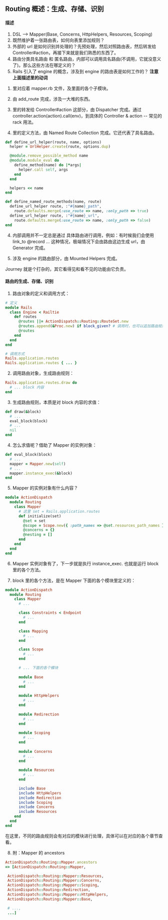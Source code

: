 ## Routing 概述：生成、存储、识别

#### 描述

1. DSL --> Mapper(Base, Concerns, HttpHelpers, Resources, Scoping)
2. 既然维护着一张路由表，如何向表里添加规则？
3. 外部的 url 是如何识别并处理的？先预处理，然后对照路由表，然后转发给 Controller#action，再接下来就是我们熟悉的东西了。
4. 路由分类具名路由 和 匿名路由，内部可以调用具名路由(不调用，它就没意义了)。那么这些方法在哪定义的？
5. Rails 引入了 engine 的概念，涉及到 engine 的路由表是如何工作的？
**注意上面描述里的动词**

1) 里对应着 mapper.rb 文件，及里面的各个子模块。

2) 由 add_route 完成，涉及一大堆的东西。

3) 里的转发给 Controller#action 这部分，由 Dispatcher 完成。通过 controller.action(action).call(env)，到具体的 Controller & action -- 常见的 rack 用法。

4) 里的定义方法，由 Named Route Collection 完成。它还代表了具名路由。

```ruby
def define_url_helper(route, name, options)
  helper = UrlHelper.create(route, options.dup)

  @module.remove_possible_method name
  @module.module_eval do
    define_method(name) do |*args|
      helper.call self, args
    end
  end

  helpers << name
end

def define_named_route_methods(name, route)
  define_url_helper route, :"#{name}_path",
    route.defaults.merge(:use_route => name, :only_path => true)
  define_url_helper route, :"#{name}_url",
    route.defaults.merge(:use_route => name, :only_path => false)
end
```

4) 内部调用并不一定总是通过 具体路由进行调用，例如：有时候我们会使用 link_to @record ... 这种情况，极端情况下会由路由这边生成 url，由 Generator 完成。

5) 涉及 engine 的路由部分，由 Mounted Helpers 完成。

Journey 就是个打杂的，其它看得见和看不见的功能由它负责。

#### 路由的生成、存储、识别

1) 路由对象的定义和调用方式：

```ruby
# 定义
module Rails
  class Engine < Railtie
    def routes
      @routes ||= ActionDispatch::Routing::RouteSet.new
      @routes.append(&Proc.new) if block_given? # 调用时，也可以追加路由规则
      @routes
    end
  end
end

# 调用方式
Rails.application.routes
Rails.application.routes { ... }
```

2) 调用路由对象，生成路由规则：

```ruby
Rails.application.routes.draw do
  # ... block 内容
end
```

3) 生成路由规则，本质是对 block 内容的求值：

```ruby
def draw(&block)
  # ...
  eval_block(block)
  # ...
  nil
end
```

4) 怎么求值呢？借助了 Mapper 的实例对象：

```ruby
def eval_block(block)
  # ...
  mapper = Mapper.new(self)
  # ...
  mapper.instance_exec(&block)
end
```

5) Mapper 的实例对象有什么内容？

```ruby
module ActionDispatch
  module Routing
    class Mapper
      # 这里 set = Rails.application.routes
      def initialize(set)
        @set = set
        @scope = Scope.new({ :path_names => @set.resources_path_names })
        @concerns = {}
        @nesting = []
      end
    end
  end
end
```

6) Mapper 实例对象有了，下一步就是执行 instance_exec. 也就是运行 block 里的各个方法。

7) block 里的各个方法，是在 Mapper 下面的各个模块里定义的：

```ruby
module ActionDispatch
  module Routing
    class Mapper
      # ...

      class Constraints < Endpoint
        # ...
      end

      class Mapping
        # ...
      end

      class Scope
        # ...
      end

      # ... 下面的各个模块
      
      module Base
        # ...
      end
      
      module HttpHelpers
        # ...
      end
      
      module Redirection
        # ...
      end
      
      module Scoping
        # ...
      end
      
      module Concerns
        # ...
      end
      
      module Resources
        # ...
      end

      include Base
      include HttpHelpers
      include Redirection
      include Scoping
      include Concerns
      include Resources
    end
  end
end
```

在这里，不同的路由规则会有对应的模块进行处理，具体可以在对应的各个章节查看。

8) 附：Mapper 的 ancestors

```ruby
ActionDispatch::Routing::Mapper.ancestors
=> [ActionDispatch::Routing::Mapper,

 ActionDispatch::Routing::Mapper::Resources,
 ActionDispatch::Routing::Mapper::Concerns,
 ActionDispatch::Routing::Mapper::Scoping,
 ActionDispatch::Routing::Redirection,
 ActionDispatch::Routing::Mapper::HttpHelpers,
 ActionDispatch::Routing::Mapper::Base,

 # ...,
 ...]
```
